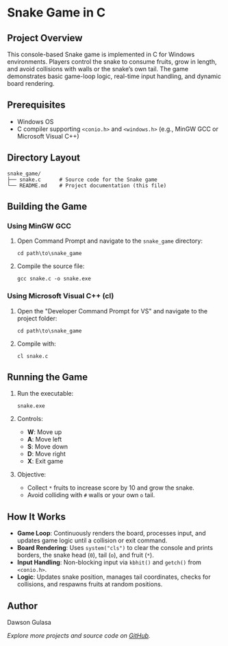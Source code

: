 # Snake Game in C

## Project Overview

This console-based Snake game is implemented in C for Windows environments. Players control the snake to consume fruits, grow in length, and avoid collisions with walls or the snake’s own tail. The game demonstrates basic game-loop logic, real-time input handling, and dynamic board rendering.

## Prerequisites

- Windows OS
- C compiler supporting `<conio.h>` and `<windows.h>` (e.g., MinGW GCC or Microsoft Visual C++)

## Directory Layout

```
snake_game/
├── snake.c      # Source code for the Snake game
└── README.md    # Project documentation (this file)
```

## Building the Game

### Using MinGW GCC

1. Open Command Prompt and navigate to the `snake_game` directory:
   ```batch
   cd path\to\snake_game
   ```
2. Compile the source file:
   ```batch
   gcc snake.c -o snake.exe
   ```

### Using Microsoft Visual C++ (cl)

1. Open the "Developer Command Prompt for VS" and navigate to the project folder:
   ```batch
   cd path\to\snake_game
   ```
2. Compile with:
   ```batch
   cl snake.c
   ```

## Running the Game

1. Run the executable:
   ```batch
   snake.exe
   ```
2. Controls:
   - **W**: Move up
   - **A**: Move left
   - **S**: Move down
   - **D**: Move right
   - **X**: Exit game

3. Objective:
   - Collect `*` fruits to increase score by 10 and grow the snake.
   - Avoid colliding with `#` walls or your own `o` tail.

## How It Works

- **Game Loop**: Continuously renders the board, processes input, and updates game logic until a collision or exit command.
- **Board Rendering**: Uses `system("cls")` to clear the console and prints borders, the snake head (`0`), tail (`o`), and fruit (`*`).
- **Input Handling**: Non-blocking input via `kbhit()` and `getch()` from `<conio.h>`.
- **Logic**: Updates snake position, manages tail coordinates, checks for collisions, and respawns fruits at random positions.

## Author

Dawson Gulasa

*Explore more projects and source code on [GitHub](https://github.com/yourusername).*
